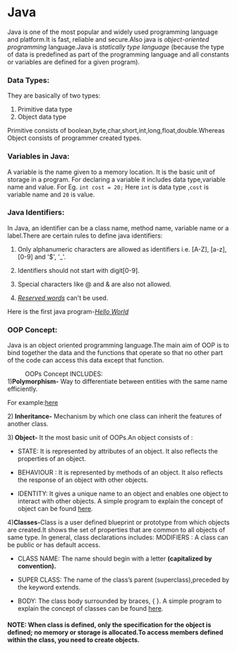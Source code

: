 # Java
Java is one of the most popular and widely used programming language and platform.It is fast, reliable and secure.Also java is *object-oriented programming* language.Java is *statically type language* (because the type of data is predefined as part of the programming language and all constants or variables are defined for a given program).
### Data Types:
They are basically of two types:
1) Primitive data type
2) Object data type

Primitive consists of boolean,byte,char,short,int,long,float,double.Whereas Object consists of programmer created types.
### Variables in Java:
A variable is the name given to a memory location. It is the basic unit of storage in a program.
For declaring a variable it includes data type,variable name and value.
For Eg. `int cost = 20;`
Here `int` is data type ,`cost` is variable name and `20` is value.
### Java Identifiers:
In Java, an identifier can be a class name, method name, variable name or a label.There are certain rules to define java identifiers:

1. Only alphanumeric characters are allowed as identifiers i.e. [A-Z], [a-z], [0-9] and '$', '_'.

1. Identifiers should not start with digit[0-9].

1. Special characters like @ and & are also not allowed.

1. [*Reserved words*](https://www.computerhope.com/jargon/j/java_reserved_words.htm) can't be used.

Here is the first java program-[*Hello World*](https://github.com/Starcode71Ooze/JAVA-JET/blob/master/HelloWorld.java)

### OOP Concept:
Java is an object oriented programming language.The main aim of OOP is to bind together the data and the functions that operate so that no other part of the code can access this data except that function.
<dd>OOPs Concept INCLUDES: </dd>
1)<B>Polymorphism-</B> Way to differentiate between entities with the same name efficiently.

For example:[here](https://github.com/Starcode71Ooze/JAVA-JET/blob/master/polymorphism.java)

2)<B> Inheritance-</B> Mechanism by which one class can inherit the features of another class.

3)<B> Object-</B> It the most basic unit of OOPs.An object consists of : 
 
 - STATE: It is represented by attributes of an object. It also reflects the properties of an object.
 
 - BEHAVIOUR : It is represented by methods of an object. It also reflects the response of an object with other objects.
 
 - IDENTITY: It gives a unique name to an object and enables one object to interact with other objects.
 A simple program to explain the concept of object can be found [here](https://github.com/Starcode71Ooze/JAVA-JET/blob/master/Object.java).

4)<B>Classes-</B>Class is a user defined blueprint or prototype from which objects are created.It shows the set of properties that are common to all objects of same type. In general, class declarations includes:
MODIFIERS : A class can be public or has default access.

- CLASS NAME: The name should begin with a letter <B>(capitalized by convention).</B>

- SUPER CLASS: The name of the class’s parent (superclass),preceded by the keyword extends.

- BODY: The class body surrounded by braces, { }.
A simple program to explain the concept of classes can be found [here](https://github.com/Starcode71Ooze/JAVA-JET/blob/master/Class.java).

#### NOTE: When class is defined, only the specification for the object is defined; no memory or storage is allocated.To access members defined within the class, you need to create objects.








